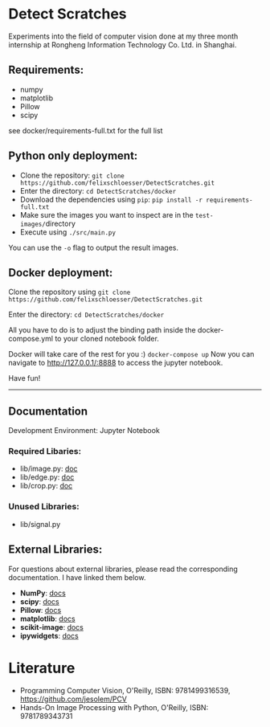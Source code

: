 # Detect Scratches
Experiments into the field of computer vision done at my three month internship at Rongheng Information Technology Co. Ltd. in Shanghai.

## Requirements:
* numpy
* matplotlib
* Pillow
* scipy

see docker/requirements-full.txt for the full list

## Python only deployment:
* Clone the repository: `git clone https://github.com/felixschloesser/DetectScratches.git`
* Enter the directory: `cd DetectScratches/docker`
* Download the dependencies using `pip`: `pip install -r requirements-full.txt`
* Make sure the images you want to inspect are in the `test-images/`directory
* Execute using `./src/main.py`

You can use the `-o` flag to output the result images.


## Docker deployment:
Clone the repository using `git clone https://github.com/felixschloesser/DetectScratches.git`

Enter the directory: `cd DetectScratches/docker`

All you have to do is to adjust the binding path inside the docker-compose.yml to your cloned notebook folder.

Docker will take care of the rest for you :)
`docker-compose up`
Now you can navigate to http://127.0.0.1/:8888 to access the jupyter notebook.

Have fun!

------------------------------------------------------------------------------------------------------------

## Documentation

Development Environment: Jupyter Notebook

### Required Libaries:

* lib/image.py: [doc](/docs/image.md)
* lib/edge.py: [doc](/docs/edge.md)
* lib/crop.py: [doc](/docs/crop.md)

### Unused Libraries:

* lib/signal.py

## External Libraries:
For questions about external libraries, please read the corresponding documentation. I have linked them below.

* **NumPy**: [docs](https://numpy.org/doc/)
* **scipy**: [docs](https://docs.scipy.org/doc/scipy/reference/)
* **Pillow**: [docs](https://pillow.readthedocs.io/en/stable/)
* **matplotlib**: [docs](https://matplotlib.org/contents.html)
* **scikit-image**: [docs](https://scikit-image.org/docs/stable/)
* **ipywidgets**: [docs](https://ipywidgets.readthedocs.io/en/latest/)



# Literature
* Programming Computer Vision, O'Reilly, ISBN: 9781499316539, https://github.com/jesolem/PCV
* Hands-On Image Processing with Python, O'Reilly, ISBN: 9781789343731
